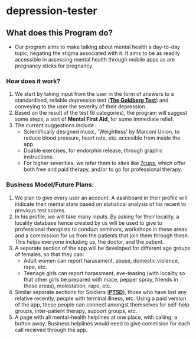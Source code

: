 # depression-tester

## What does this Program do?

*  Our program aims to make talking about mental health a day-to-day topic, negating the stigma associated with it. It aims to be as readily accessible in assessing mental health through mobile apps as are pregnancy sticks for pregnancy.


### How does it work?

  1. We start by taking input from the user in the form of answers to a standardised, reliable depression test ([**The Goldberg Test**](https://en.wikipedia.org/wiki/Goldberg_psychiatric_tests)) and conveying to the user the severity of their depression.
  2. Based on the result of the test (6 categories), the program will suggest some steps, a sort of **Mental First Aid**, for some immediate relief.
  3. The current suggestions include :
     * Scientifically designed music, 'Weightless' by Marconi Union, to reduce blood pressure, heart rate, etc. accesible from inside the app.
     * Doable exercises, for endorphin release, through graphic instructions.
     * For higher severities, we refer them to sites like [7cups](https://www.7cups.com/), which offer both free and paid therapy, and/or to go for professional therapy.

### Business Model/Future Plans:

  1. We plan to give every user an account. A dashboard in their profile will indicate their mental state based on statistical analysis of his recent to previous test scores.
  2. In his profile, we will take many inputs. By asking for their locality, a locality database hence created by us will be used to give to professional therapists to conduct seminars, workshops in these areas and a commission for us from the patients that join them through these. This helps everyone including us, the doctor, and the patient.
  3. A separate section of the app will be developed for different age groups of females, so that they can:
     - Adult women can report harassment, abuse, domestic violence, rape, etc.
     - Teenage girls can report harassment, eve-teasing (with locality so that other girls be prepared with mace, pepper spray, friends in those areas), molestation, rape, etc.
  4. Similar separate sections for Soldiers ([__PTSD__](https://en.wikipedia.org/wiki/Posttraumatic_stress_disorder)), those who have lost any relative recently, people with terminal illness, etc. Using a paid version of the app, these people can connect amongst themselves for self-help groups, inter-patient therapy, support groups, etc.
  5. A page with all mental-health helplines at one place, with calling; a button away. Business helplines would need to give commision for each call recieved through the app.
